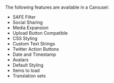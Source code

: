 ---
---


The following features are available in a Carousel:

* SAFE Filter
* Social Sharing
* Media Expansion
* Upload Button Compatible
* CSS Styling
* Custom Text Strings
* Twitter Action Buttons
* Date and Timestamp
* Avatars
* Default Styling
* Items to load
* Translation sets
